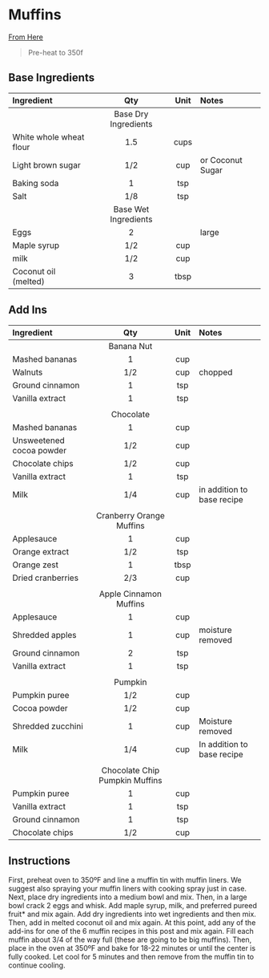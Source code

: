 # Muffins

[From Here](https://fitfoodiefinds.com/healthy-muffin-recipes/)

> Pre-heat to 350f

## Base Ingredients

| Ingredient          | Qty    | Unit  | Notes                                                                                 |
|:---------------------|:--------:|:-------:|:--------------------------------------------|
||Base Dry Ingredients
| White whole wheat flour      | 1.5   | cups |                                    |
| Light brown sugar | 1/2   | cup  | or Coconut Sugar                              |
| Baking soda                  | 1     | tsp  |                                    |
| Salt                         | 1/8   | tsp  |                                    |
|| Base Wet Ingredients
| Eggs                         | 2     |      | large                              |
| Maple syrup                  | 1/2   | cup  |                                    |
| milk      | 1/2   | cup  |                                    |
| Coconut oil (melted)         | 3     | tbsp |                                    |

## Add Ins
| Ingredient          | Qty    | Unit  | Notes                                                                                 |
|:---------------------|:--------:|:-------:|:--------------------------------------------|
|| Banana Nut 
| Mashed bananas      | 1       | cup    |                          |
| Walnuts             | 1/2     | cup    | chopped                  |
| Ground cinnamon     | 1       | tsp    |                          |
| Vanilla extract     | 1       | tsp    |                          |
||
|| Chocolate
| Mashed bananas           | 1     | cup   |                           |
| Unsweetened cocoa powder | 1/2   | cup   |                           |
| Chocolate chips          | 1/2   | cup   |                           |
| Vanilla extract          | 1     | tsp   |                           |
| Milk              | 1/4   | cup   | in addition to base recipe|
||
|| Cranberry Orange Muffins
| Applesauce          | 1      | cup   |                          |
| Orange extract      | 1/2    | tsp   |                          |
| Orange zest         | 1      | tbsp  |                          |
| Dried cranberries   | 2/3    | cup   |                          |   
||
|| Apple Cinnamon Muffins
| Applesauce              | 1     | cup    |                           |
| Shredded apples         | 1     | cup    | moisture removed          |
| Ground cinnamon         | 2     | tsp    |                           |
| Vanilla extract         | 1     | tsp    |                           |
||
|| Pumpkin
| Pumpkin puree        | 1/2    | cup    |                                     |
| Cocoa powder         | 1/2    | cup    |                                     |
| Shredded zucchini    | 1      | cup    | Moisture removed                    |
| Milk                 | 1/4    | cup    | In addition to base recipe   
||
|| Chocolate Chip Pumpkin Muffins
| Pumpkin puree          | 1     | cup   |                            |
| Vanilla extract        | 1     | tsp   |                            |
| Ground cinnamon        | 1     | tsp   |                            |
| Chocolate chips        | 1/2   | cup   |                            |                                                                                

## Instructions

First, preheat oven to 350ºF and line a muffin tin with muffin liners. We suggest also spraying your muffin liners with cooking spray just in case.
Next, place dry ingredients into a medium bowl and mix.
Then, in a large bowl crack 2 eggs and whisk. Add maple syrup, milk, and preferred pureed fruit* and mix again.
Add dry ingredients into wet ingredients and then mix. Then, add in melted coconut oil and mix again.
At this point, add any of the add-ins for one of the 6 muffin recipes in this post and mix again.
Fill each muffin about 3/4 of the way full (these are going to be big muffins). Then, place in the oven at 350ºF and bake for 18-22 minutes or until the center is fully cooked.
Let cool for 5 minutes and then remove from the muffin tin to continue cooling.
